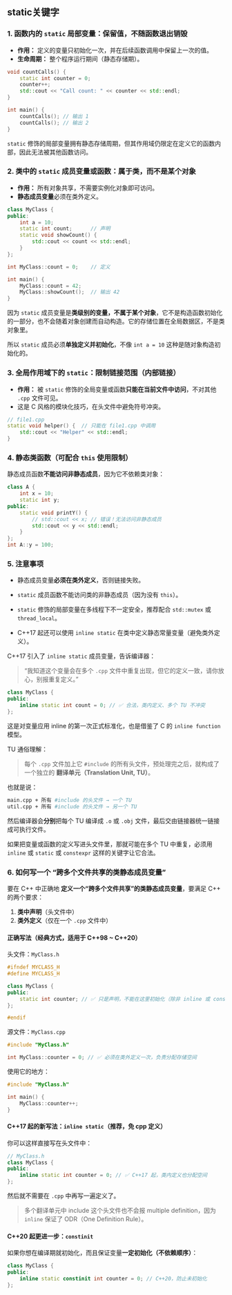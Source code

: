 ## static关键字

### 1. 函数内的 `static` 局部变量：**保留值，不随函数退出销毁**

- **作用：** 定义的变量只初始化一次，并在后续函数调用中保留上一次的值。
- **生命周期：** 整个程序运行期间（静态存储期）。

```cpp
void countCalls() {
    static int counter = 0;
    counter++;
    std::cout << "Call count: " << counter << std::endl;
}

int main() {
    countCalls(); // 输出 1
    countCalls(); // 输出 2
}
```

`static` 修饰的局部变量拥有静态存储周期，但其作用域仍限定在定义它的函数内部，因此无法被其他函数访问。

### 2. 类中的 `static` 成员变量或函数：**属于类，而不是某个对象**

- **作用：** 所有对象共享，不需要实例化对象即可访问。
- **静态成员变量**必须在类外定义。

```cpp
class MyClass {
public:
    int a = 10;
    static int count;      // 声明
    static void showCount() {
        std::cout << count << std::endl;
    }
};

int MyClass::count = 0;    // 定义

int main() {
    MyClass::count = 42;
    MyClass::showCount();  // 输出 42
}
```

因为 `static` 成员变量是**类级别的变量，不属于某个对象**，它不是构造函数初始化的一部分，也不会随着对象创建而自动构造。它的存储位置在全局数据区，不是类对象里。

所以 `static` 成员必须**单独定义并初始化**，不像 `int a = 10` 这种是随对象构造初始化的。

### 3. 全局作用域下的 `static`：**限制链接范围（内部链接）**

- **作用：** 被 `static` 修饰的全局变量或函数**只能在当前文件中访问**，不对其他 `.cpp` 文件可见。
- 这是 C 风格的模块化技巧，在头文件中避免符号冲突。

```cpp
// file1.cpp
static void helper() {  // 只能在 file1.cpp 中调用
    std::cout << "Helper" << std::endl;
}
```

### 4. 静态类函数（可配合 `this` 使用限制）

静态成员函数**不能访问非静态成员**，因为它不依赖类对象：

```cpp
class A {
    int x = 10;
    static int y;
public:
    static void printY() {
        // std::cout << x; // 错误！无法访问非静态成员
        std::cout << y << std::endl;
    }
};
int A::y = 100;
```

### 5. 注意事项

- 静态成员变量**必须在类外定义**，否则链接失败。

- `static` 成员函数不能访问类的非静态成员（因为没有 `this`）。

- `static` 修饰的局部变量在多线程下不一定安全，推荐配合 `std::mutex` 或 `thread_local`。

- C++17 起还可以使用 `inline static` 在类中定义静态常量变量（避免类外定义）。

C++17 引入了 `inline static` 成员变量，告诉编译器：

> “我知道这个变量会在多个 `.cpp` 文件中重复出现，但它的定义一致，请你放心，别报重复定义。”

```cpp
class MyClass {
public:
    inline static int count = 0; // ✅ 合法，类内定义、多个 TU 不冲突
};
```

这是对变量应用 inline 的第一次正式标准化，也是借鉴了 C 的 `inline function` 模型。

TU 通俗理解：

> 每个 `.cpp` 文件加上它 `#include` 的所有头文件，预处理完之后，就构成了一个独立的 **翻译单元（Translation Unit, TU）**。

也就是说：

```bash
main.cpp + 所有 #include 的头文件 → 一个 TU
util.cpp + 所有 #include 的头文件 → 另一个 TU
```

然后编译器会**分别**把每个 TU 编译成 `.o` 或 `.obj` 文件，最后交由链接器统一链接成可执行文件。

如果把变量或函数的定义写进头文件里，那就可能在多个 TU 中重复，必须用 `inline` 或 `static` 或 `constexpr` 这样的关键字让它合法。

### 6. 如何写一个 “跨多个文件共享的类静态成员变量” 

要在 C++ 中正确地 **定义一个“跨多个文件共享”的类静态成员变量**，要满足 C++ 的两个要求：

1. **类中声明**（头文件中）
2. **类外定义**（仅在一个 `.cpp` 文件中）

#### 正确写法（经典方式，适用于 C++98 ~ C++20）

头文件：`MyClass.h`

```cpp
#ifndef MYCLASS_H
#define MYCLASS_H

class MyClass {
public:
    static int counter; // ✅ 只是声明，不能在这里初始化（除非 inline 或 constexpr）
};

#endif
```

源文件：`MyClass.cpp`

```cpp
#include "MyClass.h"

int MyClass::counter = 0; // ✅ 必须在类外定义一次，负责分配存储空间
```

使用它的地方：

```cpp
#include "MyClass.h"

int main() {
    MyClass::counter++;
}
```

#### C++17 起的新写法：`inline static`（推荐，免 cpp 定义）

你可以这样直接写在头文件中：

```cpp
// MyClass.h
class MyClass {
public:
    inline static int counter = 0; // ✅ C++17 起，类内定义也分配空间
};
```

然后就不需要在 `.cpp` 中再写一遍定义了。

> 多个翻译单元中 include 这个头文件也不会报 multiple definition，因为 `inline` 保证了 ODR（One Definition Rule）。

#### C++20 起更进一步：`constinit`

如果你想在编译期就初始化，而且保证变量**一定初始化（不依赖顺序）**：

```cpp
class MyClass {
public:
    inline static constinit int counter = 0; // C++20，防止未初始化
};
```